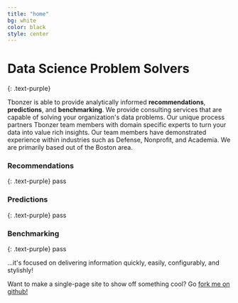 ```yaml
---
title: "home"
bg: white
color: black
style: center
---
```


# Data Science Problem Solvers
{: .text-purple}

Tbonzer is able to provide analytically informed **recommendations**,
**predictions**, and **benchmarking**. We provide consulting services that are
capable of solving  your organization's data problems. Our unique process
partners Tbonzer team members with domain specific experts to  turn your data
into value rich insights. Our team members have demonstrated experience within
industries such as Defense, Nonprofit, and Academia. We are primarily based
out of the Boston area.

 

### Recommendations
{: .text-purple}
pass

### Predictions
{: .text-purple}
pass

### Benchmarking
{: .text-purple}
pass


…it's focused on delivering information quickly, easily, configurably, and stylishly!

Want to make a single-page site to show off something cool? Go [fork me on github!](https://github.com/t413/SinglePaged)

